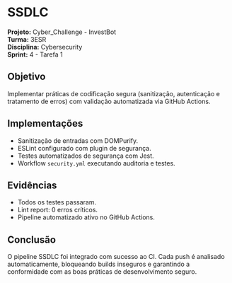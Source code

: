# SSDLC 

**Projeto:** Cyber_Challenge - InvestBot  
**Turma:** 3ESR  
**Disciplina:** Cybersecurity  
**Sprint:** 4 - Tarefa 1

## Objetivo
Implementar práticas de codificação segura (sanitização, autenticação e tratamento de erros) com validação automatizada via GitHub Actions.

## Implementações
- Sanitização de entradas com DOMPurify.
- ESLint configurado com plugin de segurança.
- Testes automatizados de segurança com Jest.
- Workflow `security.yml` executando auditoria e testes.

## Evidências
- Todos os testes passaram.
- Lint report: 0 erros críticos.
- Pipeline automatizado ativo no GitHub Actions.

## Conclusão
O pipeline SSDLC foi integrado com sucesso ao CI. Cada push é analisado automaticamente, bloqueando builds inseguros e garantindo a conformidade com as boas práticas de desenvolvimento seguro.
